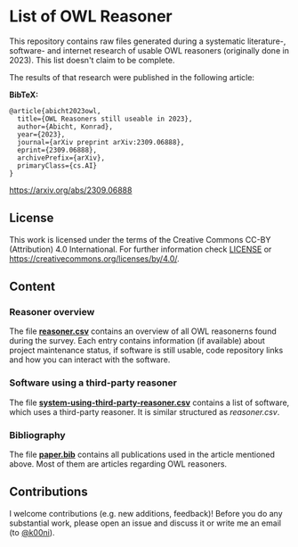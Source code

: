 # List of OWL Reasoner

This repository contains raw files generated during a systematic literature-, software- and internet research of usable OWL reasoners (originally done in 2023). 
This list doesn't claim to be complete.

The results of that research were published in the following article:

**BibTeX:**
```
@article{abicht2023owl,
  title={OWL Reasoners still useable in 2023},
  author={Abicht, Konrad},
  year={2023},
  journal={arXiv preprint arXiv:2309.06888},
  eprint={2309.06888},
  archivePrefix={arXiv},
  primaryClass={cs.AI}
}
```

https://arxiv.org/abs/2309.06888

## License

This work is licensed under the terms of the Creative Commons CC-BY (Attribution) 4.0 International. For further information check [LICENSE](./LICENSE) or https://creativecommons.org/licenses/by/4.0/.

## Content

### Reasoner overview

The file [**reasoner.csv**](./reasoner.csv) contains an overview of all OWL reasonerns found during the survey. 
Each entry contains information (if available) about project maintenance status, if software is still usable, code repository links and how you can interact with the software.

### Software using a third-party reasoner

The file [**system-using-third-party-reasoner.csv**](./system-using-third-party-reasoner.csv) contains a list of software, which uses a third-party reasoner.
It is similar structured as *reasoner.csv*.

### Bibliography

The file [**paper.bib**](./paper.bib) contains all publications used in the article mentioned above.
Most of them are articles regarding OWL reasoners.

## Contributions

I welcome contributions (e.g. new additions, feedback)! Before you do any substantial work, please open an issue and discuss it or write me an email (to [@k00ni](https://github.com/k00ni)).

